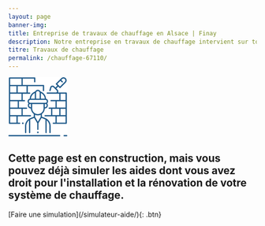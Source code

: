 ```yaml
---
layout: page
banner-img:
title: Entreprise de travaux de chauffage en Alsace | Finay
description: Notre entreprise en travaux de chauffage intervient sur tout le territoire du Bas-Rhin et de la Moselle
titre: Travaux de chauffage
permalink: /chauffage-67110/
---
```

<div class="page-construction">
  <img src="/assets/images/icones/pictos-entreprise/pose-equipe.png">
<h2>Cette page est en construction, mais vous pouvez déjà simuler les aides dont vous avez droit pour l'installation et la rénovation de votre système de chauffage.</h2>
</div>
[Faire une simulation](/simulateur-aide/){: .btn}

